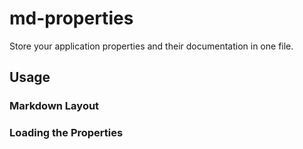 # md-properties
Store your application properties and their documentation in one file.

## Usage

### Markdown Layout

### Loading the Properties
